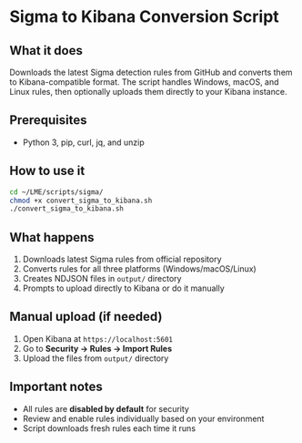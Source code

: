 # Sigma to Kibana Conversion Script

## What it does

Downloads the latest Sigma detection rules from GitHub and converts them to Kibana-compatible format. The script handles Windows, macOS, and Linux rules, then optionally uploads them directly to your Kibana instance.

## Prerequisites

- Python 3, pip, curl, jq, and unzip

## How to use it

```bash
cd ~/LME/scripts/sigma/
chmod +x convert_sigma_to_kibana.sh
./convert_sigma_to_kibana.sh
```

## What happens

1. Downloads latest Sigma rules from official repository
2. Converts rules for all three platforms (Windows/macOS/Linux)
3. Creates NDJSON files in `output/` directory
4. Prompts to upload directly to Kibana or do it manually

## Manual upload (if needed)

1. Open Kibana at `https://localhost:5601`
2. Go to **Security → Rules → Import Rules**
3. Upload the files from `output/` directory

## Important notes

- All rules are **disabled by default** for security
- Review and enable rules individually based on your environment
- Script downloads fresh rules each time it runs
